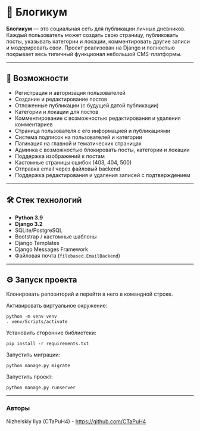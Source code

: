 # 📝 Блогикум

**Блогикум** — это социальная сеть для публикации личных дневников. Каждый пользователь может создать свою страницу, публиковать посты, указывать категории и локации, комментировать другие записи и модерировать свои. Проект реализован на Django и полностью покрывает весь типичный функционал небольшой CMS-платформы.

---

## 🚀 Возможности

- Регистрация и авторизация пользователей
- Создание и редактирование постов
- Отложенные публикации (с будущей датой публикации)
- Категории и локации для постов
- Комментирование с возможностью редактирования и удаления комментариев
- Страница пользователя с его информацией и публикациями
- Система подписок на пользователей и категории
- Пагинация на главной и тематических страницах
- Админка с возможностью блокировать посты, категории и локации
- Поддержка изображений к постам
- Кастомные страницы ошибок (403, 404, 500)
- Отправка email через файловый backend
- Поддержка редактирования и удаления записей с подтверждением

---

## 🛠️ Стек технологий

- **Python 3.9**
- **Django 3.2**
- SQLite/PostgreSQL
- Bootstrap / кастомные шаблоны
- Django Templates
- Django Messages Framework
- Файловая почта (`filebased.EmailBackend`)

---

## ⚙️ Запуск проекта
Клонировать репозиторий и перейти в него в командной строке.

Активировать виртуальное окружение:
```
python -m venv venv
. venv/Scripts/activate
```

Установить сторонние библиотеки:
```
pip install -r requirements.txt
```

Запустить миграции:
```
python manage.py migrate
```

Запустить проект:
```
python manage.py runserver
```

---

### Авторы
Nizhelskiy Ilya (CTaPuH4) - https://github.com/CTaPuH4
